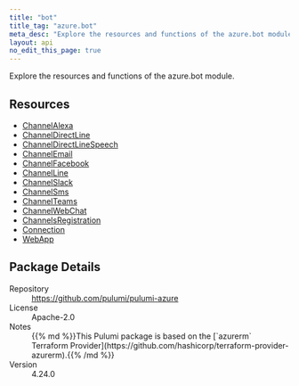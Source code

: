 ```yaml
---
title: "bot"
title_tag: "azure.bot"
meta_desc: "Explore the resources and functions of the azure.bot module."
layout: api
no_edit_this_page: true
---
```


<!-- WARNING: this file was generated by Pulumi Docs Generator. -->
<!-- Do not edit by hand unless you're certain you know what you are doing! -->

Explore the resources and functions of the azure.bot module.

<h2 id="resources">Resources</h2>
<ul class="api">
    <li><a href="channelalexa" title="ChannelAlexa"><span class="api-symbol api-symbol--resource"></span>ChannelAlexa</a></li>
    <li><a href="channeldirectline" title="ChannelDirectLine"><span class="api-symbol api-symbol--resource"></span>ChannelDirectLine</a></li>
    <li><a href="channeldirectlinespeech" title="ChannelDirectLineSpeech"><span class="api-symbol api-symbol--resource"></span>ChannelDirectLineSpeech</a></li>
    <li><a href="channelemail" title="ChannelEmail"><span class="api-symbol api-symbol--resource"></span>ChannelEmail</a></li>
    <li><a href="channelfacebook" title="ChannelFacebook"><span class="api-symbol api-symbol--resource"></span>ChannelFacebook</a></li>
    <li><a href="channelline" title="ChannelLine"><span class="api-symbol api-symbol--resource"></span>ChannelLine</a></li>
    <li><a href="channelslack" title="ChannelSlack"><span class="api-symbol api-symbol--resource"></span>ChannelSlack</a></li>
    <li><a href="channelsms" title="ChannelSms"><span class="api-symbol api-symbol--resource"></span>ChannelSms</a></li>
    <li><a href="channelteams" title="ChannelTeams"><span class="api-symbol api-symbol--resource"></span>ChannelTeams</a></li>
    <li><a href="channelwebchat" title="ChannelWebChat"><span class="api-symbol api-symbol--resource"></span>ChannelWebChat</a></li>
    <li><a href="channelsregistration" title="ChannelsRegistration"><span class="api-symbol api-symbol--resource"></span>ChannelsRegistration</a></li>
    <li><a href="connection" title="Connection"><span class="api-symbol api-symbol--resource"></span>Connection</a></li>
    <li><a href="webapp" title="WebApp"><span class="api-symbol api-symbol--resource"></span>WebApp</a></li>
</ul>

<h2 id="package-details">Package Details</h2>
<dl class="package-details">
	<dt>Repository</dt>
	<dd><a href="https://github.com/pulumi/pulumi-azure">https://github.com/pulumi/pulumi-azure</a></dd>
	<dt>License</dt>
	<dd>Apache-2.0</dd>
	<dt>Notes</dt>
	<dd>{{% md %}}This Pulumi package is based on the [`azurerm` Terraform Provider](https://github.com/hashicorp/terraform-provider-azurerm).{{% /md %}}</dd>
	<dt>Version</dt>
	<dd>4.24.0</dd>
</dl>

